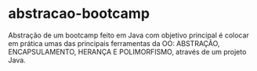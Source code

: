 # abstracao-bootcamp
Abstração de um bootcamp feito em Java com objetivo principal é colocar em prática 
umas das principais ferramentas da OO: ABSTRAÇÃO, ENCAPSULAMENTO, HERANÇA E POLIMORFISMO, através de um projeto Java.

